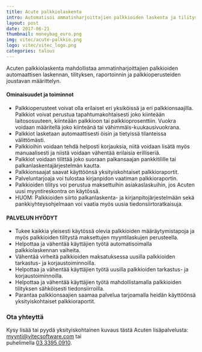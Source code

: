 ```yaml
---
title: Acute palkkiolaskenta
intro: Automatisoi ammatinharjoittajien palkkioiden laskenta ja tilitys.
layout: post
date: 2017-06-21
thumbnail: moneybag_euro.png
img: vitec/acute-palkkio.png
logo: vitec/vitec_logo.png
categories: talous
---
```


Acuten palkkiolaskenta mahdollistaa ammatinharjoittajien palkkioiden automaattisen laskennan, tilityksen, raportoinnin ja palkkioperusteiden joustavan määrittelyn.

#### Ominaisuudet ja toiminnot


- Palkkioperusteet voivat olla erilaiset eri yksiköissä ja eri palkkionsaajilla. Palkkiot voivat perustua tapahtumakohtaisesti joko kiinteään laitososuuteen, kiinteään palkkioon tai palkkioprosenttiin. Vuokra voidaan määritellä joko kiinteänä tai vähimmäis-kuukausivuokrana.
- Palkkiot lasketaan automaattisesti öisin ja tietyissä tilanteissa välittömästi.
- Palkkioihin voidaan tehdä helposti korjauksia, niitä voidaan lisätä myös manuaalisesti ja niistä voidaan vähentää erilaisia erilliseriä.
- Palkkiot voidaan tilittää joko suoraan palkansaajan pankkitilille tai palkanlaskentajärjestelmän kautta.
- Palkkionsaajat saavat käyttöönsä yksityiskohtaiset palkkioraportit.
- Palveluntarjoaja voi tulostaa kirjanpidon vaatiman palkkioraportin.
- Palkkioiden tilitys voi perustua maksettuihin asiakaslaskuihin, jos Acuten uusi myyntireskontra on käytössä.
- HUOM: Palkkioiden siirto palkanlaskenta- ja kirjanpitojärjestelmään sekä pankkiyhteysohjelmaan voi vaatia myös uusia tiedonsiirtoratkaisuja.

#### PALVELUN HYÖDYT

- Tukee kaikkia yleisesti käytössä olevia palkkioiden määräytymistapoja ja myös palkkioiden tilitystä maksettujen myyntilaskujen perusteella.  
- Helpottaa ja vähentää käyttäjien työtä automatisoimalla palkkiolaskennan vaiheita.
- Vähentää virheitä palkkioiden maksatuksessa uusilla palkkioiden tarkastus- ja korjaustoiminnoilla.
- Helpottaa ja vähentää käyttäjien työtä uusilla palkkioiden tarkastus- ja korjaustoiminnoilla.
- Helpottaa ja vähentää käyttäjien työtä mahdollistamalla palkkioiden tilityksen sähköisesti tiedonsiirroilla.
- Parantaa palkkionsaajien saamaa palvelua tarjoamalla heidän käyttöönsä yksityiskohtaiset palkkioraportit.

### Ota yhteyttä

Kysy lisää tai pyydä yksityiskohtainen kuvaus tästä Acuten lisäpalvelusta: 
[myynti@vitecsoftware.com](mailto://myynti@vitecsoftware.com) tai  
puhelimella [03 3395 0910](tel://+358333950910).
